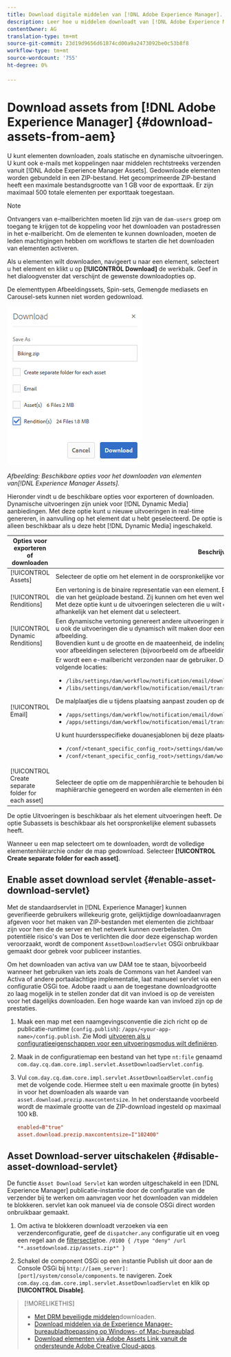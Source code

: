```yaml
---
title: Download digitale middelen van [!DNL Adobe Experience Manager].
description: Leer hoe u middelen downloadt van [!DNL Adobe Experience Manager] en de downloadfunctionaliteit in- of uitschakelt.
contentOwner: AG
translation-type: tm+mt
source-git-commit: 23d19d9656d61874cd00a9a2473092be0c53b8f8
workflow-type: tm+mt
source-wordcount: '755'
ht-degree: 0%

---
```



# Download assets from [!DNL Adobe Experience Manager] {#download-assets-from-aem}

U kunt elementen downloaden, zoals statische en dynamische uitvoeringen. U kunt ook e-mails met koppelingen naar middelen rechtstreeks verzenden vanuit [!DNL Adobe Experience Manager Assets]. Gedownloade elementen worden gebundeld in een ZIP-bestand. Het gecomprimeerde ZIP-bestand heeft een maximale bestandsgrootte van 1 GB voor de exporttaak. Er zijn maximaal 500 totale elementen per exporttaak toegestaan.

>[!NOTE]
>
>Ontvangers van e-mailberichten moeten lid zijn van de `dam-users` groep om toegang te krijgen tot de koppeling voor het downloaden van postadressen in het e-mailbericht. Om de elementen te kunnen downloaden, moeten de leden machtigingen hebben om workflows te starten die het downloaden van elementen activeren.

Als u elementen wilt downloaden, navigeert u naar een element, selecteert u het element en klikt u op **[!UICONTROL Download]** de werkbalk. Geef in het dialoogvenster dat verschijnt de gewenste downloadopties op.

De elementtypen Afbeeldingssets, Spin-sets, Gemengde mediasets en Carousel-sets kunnen niet worden gedownload.

![Beschikbare opties voor het downloaden van middelen van Experience Manager-middelen](assets/asset_download_dialog.png)

*Afbeelding: Beschikbare opties voor het downloaden van elementen van[!DNL Experience Manager Assets].*

Hieronder vindt u de beschikbare opties voor exporteren of downloaden. Dynamische uitvoeringen zijn uniek voor [!DNL Dynamic Media] aanbiedingen. Met deze optie kunt u nieuwe uitvoeringen in real-time genereren, in aanvulling op het element dat u hebt geselecteerd. De optie is alleen beschikbaar als u deze hebt [!DNL Dynamic Media] ingeschakeld.

| Opties voor exporteren of downloaden | Beschrijvingen |
|---|---|
| [!UICONTROL Assets] | Selecteer de optie om het element in de oorspronkelijke vorm zonder vertoningen te downloaden. |
| [!UICONTROL Renditions] | Een vertoning is de binaire representatie van een element. Elementen hebben een primaire representatie, namelijk die van het geüploade bestand. Zij kunnen om het even welk aantal vertegenwoordiging hebben. <br> Met deze optie kunt u de uitvoeringen selecteren die u wilt downloaden. Welke uitvoeringen beschikbaar zijn, is afhankelijk van het element dat u selecteert. |
| [!UICONTROL Dynamic Renditions] | Een dynamische vertoning genereert andere uitvoeringen in real-time. Wanneer u deze optie selecteert, selecteert u ook de uitvoeringen die u dynamisch wilt maken door een optie te selecteren in de lijst [Voorinstellingen](image-presets.md) afbeelding. <br>Bovendien kunt u de grootte en de maateenheid, de indeling, de kleurruimte, de resolutie en alle wijzigingstoetsen voor afbeeldingen selecteren (bijvoorbeeld om de afbeelding om te keren) |
| [!UICONTROL Email] | Er wordt een e-mailbericht verzonden naar de gebruiker. De standaard e-mailsjablonen zijn beschikbaar op de volgende locaties:<ul><li>`/libs/settings/dam/workflow/notification/email/downloadasset`.</li><li>`/libs/settings/dam/workflow/notification/email/transientworkflowcompleted`.</li></ul> De malplaatjes die u tijdens plaatsing aanpast zouden op deze plaatsen moeten aanwezig zijn: <ul><li>`/apps/settings/dam/workflow/notification/email/downloadasset`.</li><li>`/apps/settings/dam/workflow/notification/email/transientworkflowcompleted`.</li></ul>U kunt huurdersspecifieke douanesjablonen bij deze plaatsen opslaan:<ul><li>`/conf/<tenant_specific_config_root>/settings/dam/workflow/notification/email/downloadasset`.</li><li>`/conf/<tenant_specific_config_root>/settings/dam/workflow/notification/email/transientworkflowcompleted`.</li></ul> |
| [!UICONTROL Create separate folder for each asset] | Selecteer de optie om de mappenhiërarchie te behouden bij het downloaden van elementen. Standaard wordt de maphiërarchie genegeerd en worden alle elementen in één map in uw lokale bestandssysteem gedownload. |

De optie Uitvoeringen is beschikbaar als het element uitvoeringen heeft. De optie Subassets is beschikbaar als het oorspronkelijke element subassets heeft.

Wanneer u een map selecteert om te downloaden, wordt de volledige elementenhiërarchie onder de map gedownload. Selecteer **[!UICONTROL Create separate folder for each asset]**.

## Enable asset download servlet {#enable-asset-download-servlet}

Met de standaardservlet in [!DNL Experience Manager] kunnen geverifieerde gebruikers willekeurig grote, gelijktijdige downloadaanvragen afgeven voor het maken van ZIP-bestanden met elementen die zichtbaar zijn voor hen die de server en het netwerk kunnen overbelasten. Om potentiële risico&#39;s van Dos te verlichten die door deze eigenschap worden veroorzaakt, wordt de component `AssetDownloadServlet` OSGi onbruikbaar gemaakt door gebrek voor publiceer instanties.

Om het downloaden van activa van uw DAM toe te staan, bijvoorbeeld wanneer het gebruiken van iets zoals de Commons van het Aandeel van Activa of andere portaalachtige implementatie, laat manueel servlet via een configuratie OSGi toe. Adobe raadt u aan de toegestane downloadgrootte zo laag mogelijk in te stellen zonder dat dit van invloed is op de vereisten voor het dagelijks downloaden. Een hoge waarde kan van invloed zijn op de prestaties.

1. Maak een map met een naamgevingsconventie die zich richt op de publicatie-runtime (`config.publish`): `/apps/<your-app-name>/config.publish`. Zie Modi [uitvoeren als u configuratieeigenschappen voor een uitvoeringsmodus wilt definiëren](/help/sites-deploying/configure-runmodes.md#defining-configuration-properties-for-a-run-mode).

1. Maak in de configuratiemap een bestand van het type `nt:file` genaamd `com.day.cq.dam.core.impl.servlet.AssetDownloadServlet.config`.
1. Vul `com.day.cq.dam.core.impl.servlet.AssetDownloadServlet.config` met de volgende code. Hiermee stelt u een maximale grootte (in bytes) in voor het downloaden als waarde van `asset.download.prezip.maxcontentsize`. In het onderstaande voorbeeld wordt de maximale grootte van de ZIP-download ingesteld op maximaal 100 kB.

   ```conf
   enabled=B"true"
   asset.download.prezip.maxcontentsize=I"102400"
   ```

## Asset Download-server uitschakelen {#disable-asset-download-servlet}

De functie `Asset Download Servlet` kan worden uitgeschakeld in een [!DNL Experience Manager] publicatie-instantie door de configuratie van de verzender bij te werken om aanvragen voor het downloaden van middelen te blokkeren. servlet kan ook manueel via de console OSGi direct worden onbruikbaar gemaakt.

1. Om activa te blokkeren downloadt verzoeken via een verzenderconfiguratie, geef de `dispatcher.any` configuratie uit en voeg een regel aan de [filtersectie](https://docs.adobe.com/content/help/en/experience-manager-dispatcher/using/configuring/dispatcher-configuration.html#defining-a-filter)toe. `/0100 { /type "deny" /url "*.assetdownload.zip/assets.zip*" }`

1. Schakel de component OSGi op een instantie Publish uit door aan de Console OSGi bij `http://[aem_server]:[port]/system/console/components`. te navigeren. Zoek `com.day.cq.dam.core.impl.servlet.AssetDownloadServlet` en klik op **[!UICONTROL Disable]**.

>[!MORELIKETHIS]
>
>* [Met DRM beveiligde middelen](drm.md)downloaden.
>* [Download middelen via de Experience Manager-bureaubladtoepassing op Windows- of Mac-bureaublad](https://helpx.adobe.com/experience-manager/desktop-app/aem-desktop-app.html).
>* [Download elementen via Adobe Assets Link vanuit de ondersteunde Adobe Creative Cloud-apps](https://helpx.adobe.com/nl/enterprise/using/manage-assets-using-adobe-asset-link.html).

